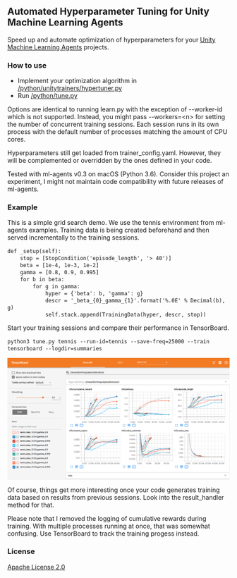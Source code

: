 

## Automated Hyperparameter Tuning for Unity Machine Learning Agents

Speed up and automate optimization of hyperparameters for your [Unity Machine Learning Agents](https://github.com/Unity-Technologies/ml-agents) projects.

### How to use
* Implement your optimization algorithm in [/python/unitytrainers/hypertuner.py](https://github.com/mbaske/ml-agents-hyperparams/tree/master/python/unitytrainers/hypertuner.py)
* Run [/python/tune.py](https://github.com/mbaske/ml-agents-hyperparams/blob/master/python/tune.py)

Options are identical to running learn.py with the exception of --worker-id which is not supported. Instead, you might pass --workers=\<n> for setting the number of concurrent training sessions. Each session runs in its own process with the default number of processes matching the amount of CPU cores. 

Hyperparameters still get loaded from trainer_config.yaml. However, they will be complemented or overridden by the ones defined in your code.

Tested with ml-agents v0.3 on macOS (Python 3.6). Consider this project an experiment, I might not maintain code compatibility with future releases of ml-agents.

### Example
This is a simple grid search demo. We use the tennis environment from ml-agents examples. Training data is being created beforehand and then served incrementally to the training sessions.

	def _setup(self):
        stop = [StopCondition('episode_length', '> 40')]
        beta = [1e-4, 1e-3, 1e-2]
        gamma = [0.8, 0.9, 0.995]
        for b in beta:
            for g in gamma:
                hyper = {'beta': b, 'gamma': g}
                descr = '_beta_{0}_gamma_{1}'.format('%.0E' % Decimal(b), g)
                self.stack.append(TrainingData(hyper, descr, stop))
                
Start your training sessions and compare their performance in TensorBoard.

	python3 tune.py tennis --run-id=tennis --save-freq=25000 --train
	tensorboard --logdir=summaries

<img src="images/tensorboard.png" align="middle" width="1440"/>

Of course, things get more interesting once your code generates training data based on results from previous sessions. Look into the result_handler method for that.

Please note that I removed the logging of cumulative rewards during training. With multiple processes running at once, that was somewhat confusing. Use TensorBoard to track the training progess instead.

### License
[Apache License 2.0](LICENSE)
